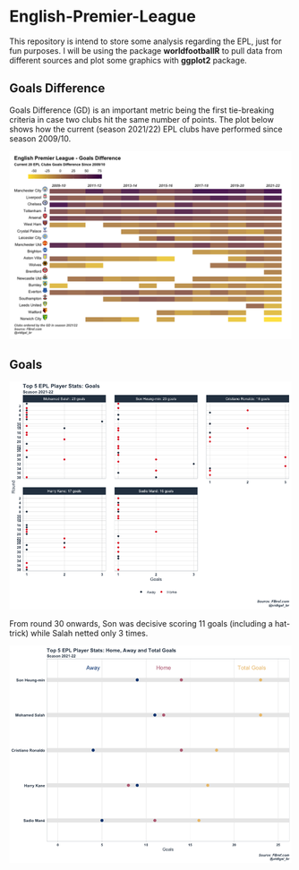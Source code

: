 # English-Premier-League

This repository is intend to store some analysis regarding the EPL, just for fun purposes. I will be using the package **worldfootballR** to pull data from different sources and plot some graphics with **ggplot2** package.

## Goals Difference

Goals Difference (GD) is an important metric being the first tie-breaking criteria in case two clubs hit the same number of points. The plot below shows how the current (season 2021/22) EPL clubs have performed since season 2009/10.

![alt text](plots/plot_goals_difference.png)

## Goals

![alt text](plots/top_5_players_goals.png)

From round 30 onwards, Son was decisive scoring 11 goals (including a hat-trick) while Salah netted only 3 times.

![alt text](plots/away_home_total_goals.png)

